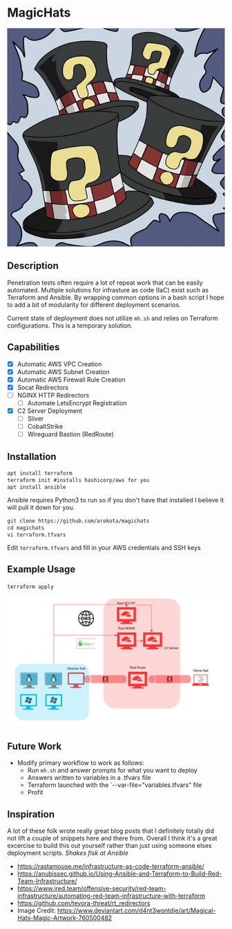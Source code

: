 # MagicHats 
![MagicalHats](magicalhats.png)
## Description
Penetration tests often require a lot of repeat work that can be easily automated.  Multiple solutions for infrasture as code (IaC) exist such as Terraform and Ansible.  By wrapping common options in a bash script I hope to add a bit of modularity for different deployment scenarios.

Current state of deployment does not utilize `mh.sh` and relies on Terraform configurations.  This is a temporary solution.

## Capabilities
- [x] Automatic AWS VPC Creation
- [x] Automatic AWS Subnet Creation
- [x] Automatic AWS Firewall Rule Creation
- [x] Socat Redirectors
- [ ] NGINX HTTP Redirectors
	- [ ] Automate LetsEncrypt Registration
- [x] C2 Server Deployment
	- [ ] Sliver
	- [ ] CobaltStrike
	- [ ] Wireguard Bastion (RedRoute)
## Installation

```
apt install terraform
terraform init #installs hashicorp/aws for you
apt install ansible
```
Ansible requires Python3 to run so if you don't have that installed I believe it will pull it down for you.

```
git clone https://github.com/arokota/magichats
cd magichats
vi terraform.tfvars
```
Edit `terraform.tfvars` and fill in your AWS credentials and SSH keys

## Example Usage

`terraform apply`

![RT-Diagram](rt-infra-diagram.png)

## Future Work
* Modify primary workflow to work as follows:
	* Run `mh.sh` and answer prompts for what you want to deploy
	* Answers written to variables in a .tfvars file
	* Terraform launched with the `--var-file="variables.tfvars" file
	* Profit

## Inspiration

A lot of these folk wrote really great blog posts that I definitely totally did not lift a couple of snippets here and there from.  Overall I think it's a great excercise to build this out yourself rather than just using someone elses deployment scripts. *Shakes fisk at Ansible*

- https://rastamouse.me/infrastructure-as-code-terraform-ansible/
- https://anubissec.github.io/Using-Ansible-and-Terraform-to-Build-Red-Team-Infrastructure/
- https://www.ired.team/offensive-security/red-team-infrastructure/automating-red-team-infrastructure-with-terraform
- https://github.com/tevora-threat/rt_redirectors
- Image Credit: https://www.deviantart.com/d4nt3wontdie/art/Magical-Hats-Magic-Artwork-760500482
